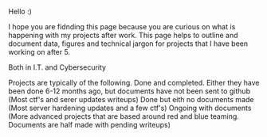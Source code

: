 Hello :)

I hope you are fidnding this page because you are curious on what is happening with my projects after work.
This page helps to outline and document data, figures and technical jargon for projects that I have been working on after 5.

Both in I.T. and Cybersecurity

Projects are typically of the following.
Done and completed. Either they have been done 6-12 months ago, but documents have not been sent to github (Most ctf's and serer updates writeups)
Done but eith no documents made (Most server hardening updates and a few ctf's)
Ongoing with documents (More advanced projects that are based around red and blue teaming. Documents are half made with pending writeups)


